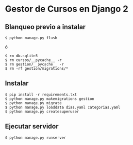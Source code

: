 # Gestor de Cursos en Django 2

## Blanqueo previo a instalar

```
$ python manage.py flush
```
ó
```
$ rm db.sqlite3
$ rm cursos/__pycache__ -r
$ rm gestion/__pycache__ -r
$ rm -rf gestion/migrations/*
```

## Instalar
```
$ pip install -r requirements.txt
$ python manage.py makemigrations gestion 
$ python manage.py migrate 
$ python manage.py loaddata dias.yaml categorias.yaml
$ python manage.py createsuperuser
```

## Ejecutar servidor
```
$ python manage.py runserver
```

